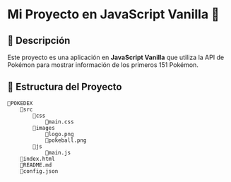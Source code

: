 # Mi Proyecto en JavaScript Vanilla 🚀

## 📌 Descripción
Este proyecto es una aplicación en **JavaScript Vanilla** que utiliza la API de Pokémon para mostrar información de los primeros 151 Pokémon.

## 📂 Estructura del Proyecto

    📁POKEDEX
        📁src
            📁css
                📜main.css
            📁images
                📜logo.png
                📜pokeball.png
            📁js
                📜main.js
        📜index.html
        📜README.md
        📜config.json
        
